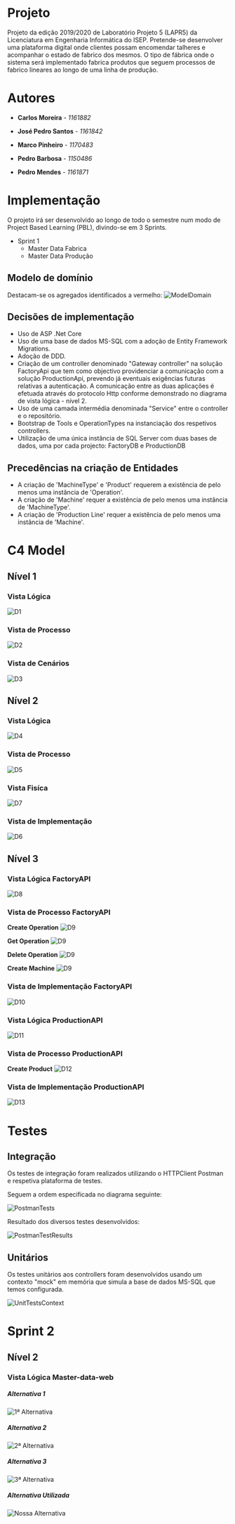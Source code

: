 # Projeto

Projeto da edição 2019/2020 de Laboratório Projeto 5 (LAPR5) da Licenciatura em Engenharia Informática do ISEP.
Pretende-se desenvolver uma plataforma digital onde clientes possam encomendar talheres e acompanhar o estado de fabrico dos mesmos.
O tipo de fábrica onde o sistema será implementado fabrica produtos que seguem processos de fabrico lineares ao longo de uma linha de produção.

# Autores

* **Carlos Moreira** - *1161882*

* **José Pedro Santos** - *1161842*

* **Marco Pinheiro** - *1170483*

* **Pedro Barbosa** - *1150486*

* **Pedro Mendes** - *1161871*



# Implementação

O projeto irá ser desenvolvido ao longo de todo o semestre num modo de Project Based Learning (PBL), divindo-se em 3 Sprints.

* Sprint 1
    * Master Data Fabrica
    * Master Data Produção


## Modelo de domínio

Destacam-se os agregados identificados a vermelho:
![ModelDomain](/Diagrams/ModelDomain.jpg)


## Decisões de implementação
- Uso de ASP .Net Core
- Uso de uma base de dados MS-SQL com a adoção de Entity Framework Migrations.
- Adoção de DDD.
- Criação de um controller denominado "Gateway controller" na solução FactoryApi que tem como objectivo providenciar a comunicação com a solução ProductionApi, prevendo já eventuais exigências futuras relativas a autenticação. A comunicação entre as duas aplicações é efetuada através do protocolo Http conforme demonstrado no diagrama de vista lógica - nível 2.
- Uso de uma camada intermédia denominada "Service" entre o controller e o repositório.
- Bootstrap de Tools e OperationTypes na instanciação dos respetivos controllers.
- Utilização de uma única instância de SQL Server com duas bases de dados, uma por cada projecto: FactoryDB e ProductionDB

## Precedências na criação de Entidades
- A criação de 'MachineType' e 'Product' requerem a existência de pelo menos uma instância de 'Operation'.
- A criação de 'Machine' requer a existência de pelo menos uma instância de 'MachineType'.
- A criação de 'Production Line' requer a existência de pelo menos uma instância de 'Machine'.

# C4 Model

## **Nível 1**

### Vista Lógica

![D1](/Diagrams/LogicalView_D1.jpg)

### Vista de Processo

![D2](/Diagrams/ProcessView_D2.jpg)

### Vista de Cenários

![D3](/Diagrams/ScenaryView_D3.jpg)



## **Nível 2**

### Vista Lógica

![D4](/Diagrams/LogicalView_D4.jpg)

### Vista de Processo

![D5](/Diagrams/ProcessView_D5.jpg)

### Vista Fisíca

![D7](/Diagrams/PhysicalView_D7.jpg)

### Vista de Implementação

![D6](/Diagrams/ImplementationView_D6.jpg)



## **Nível 3**

### Vista Lógica **FactoryAPI**

![D8](/Diagrams/LogicalView_D8.jpg)

### Vista de Processo **FactoryAPI**

**Create Operation**
![D9](/Diagrams/ProcessView_D9_CreateOperation.png)

**Get Operation**
![D9](/Diagrams/Process_View_D9_GetOperation.jpg)

**Delete Operation**
![D9](/Diagrams/Process_View_Level3_D9_DeleteOperation.png)

**Create Machine**
![D9](/Diagrams/Process_View_Level3_D9_CreateMachine.jpg)


### Vista de Implementação **FactoryAPI**

![D10](/Diagrams/ImplementationView_D10.jpg)



### Vista Lógica **ProductionAPI**

![D11](/Diagrams/LogicalView_D11.jpg)

### Vista de Processo **ProductionAPI**

**Create Product**
![D12](/Diagrams/ProcessView_D12.png)


### Vista de Implementação **ProductionAPI**

![D13](/Diagrams/ImplementationView_D13.jpg)


# Testes

## Integração

Os testes de integração foram realizados utilizando o HTTPClient Postman e respetiva plataforma de testes.

Seguem a ordem especificada no diagrama seguinte:

![PostmanTests](/Diagrams/PostManTestsSSD.png)

Resultado dos diversos testes desenvolvidos:

![PostmanTestResults](/Diagrams/PostmanResults.png)

## Unitários

Os testes unitários aos controllers foram desenvolvidos usando um contexto "mock" em memória que simula a base de dados MS-SQL que temos configurada.

![UnitTestsContext](/Diagrams/UnitTestsContext.png)


# Sprint 2

## **Nível 2**

### Vista Lógica **Master-data-web**

##### Alternativa 1
![1ª Alternativa](/Diagrams/1ExempleLogicalViewLevel2.jpg)

##### Alternativa 2
![2ª Alternativa](/Diagrams/2ExempleLogicalViewLevel2.jpg)

##### Alternativa 3
![3ª Alternativa](/Diagrams/3ExempleLogicalViewLevel2.jpg)

##### Alternativa Utilizada
![Nossa Alternativa](/Diagrams/OurLogicalViewLevel2.jpg)
